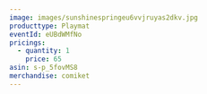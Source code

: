 ```yaml
---
image: images/sunshinespringeu6vvjruyas2dkv.jpg
producttype: Playmat
eventId: eUBdWMfNo
pricings:
  - quantity: 1
    price: 65
asin: s-p_5fovMS8
merchandise: comiket
---
```

